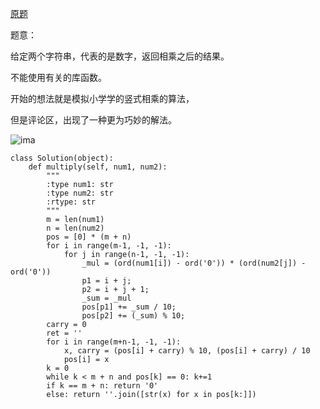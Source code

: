 [原题](https://leetcode.com/problems/multiply-strings/)

题意：

给定两个字符串，代表的是数字，返回相乘之后的结果。

不能使用有关的库函数。

开始的想法就是模拟小学学的竖式相乘的算法，

但是评论区，出现了一种更为巧妙的解法。

![ima](https://drscdn.500px.org/photo/130178585/m%3D2048/300d71f784f679d5e70fadda8ad7d68f)

```
class Solution(object):
    def multiply(self, num1, num2):
        """
        :type num1: str
        :type num2: str
        :rtype: str
        """
        m = len(num1)
        n = len(num2)
        pos = [0] * (m + n)
        for i in range(m-1, -1, -1):
            for j in range(n-1, -1, -1):
                _mul = (ord(num1[i]) - ord('0')) * (ord(num2[j]) - ord('0'))
                p1 = i + j;
                p2 = i + j + 1;
                _sum = _mul
                pos[p1] += _sum / 10;
                pos[p2] += (_sum) % 10;
        carry = 0
        ret = ''
        for i in range(m+n-1, -1, -1):
            x, carry = (pos[i] + carry) % 10, (pos[i] + carry) / 10
            pos[i] = x
        k = 0
        while k < m + n and pos[k] == 0: k+=1
        if k == m + n: return '0'
        else: return ''.join([str(x) for x in pos[k:]])
        
        
```